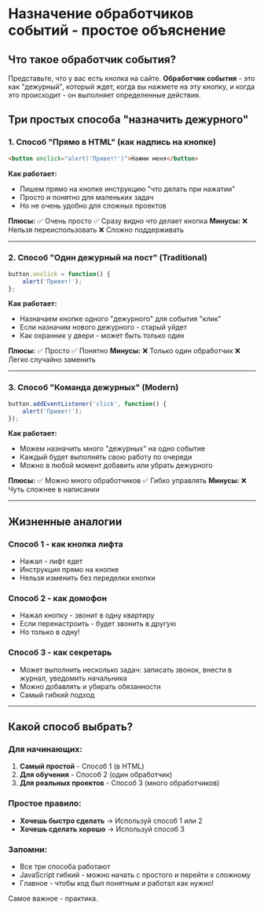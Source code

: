 # Назначение обработчиков событий - простое объяснение

## Что такое обработчик события?

Представьте, что у вас есть кнопка на сайте. **Обработчик события** - это как "дежурный", который ждет, когда вы нажмете на эту кнопку, и когда это происходит - он выполняет определенные действия.

## Три простых способа "назначить дежурного"

### 1. Способ "Прямо в HTML" (как надпись на кнопке)
```html
<button onclick="alert('Привет!')">Нажми меня</button>
```
**Как работает:**
- Пишем прямо на кнопке инструкцию "что делать при нажатии"
- Просто и понятно для маленьких задач
- Но не очень удобно для сложных проектов

**Плюсы:** ✅ Очень просто ✅ Сразу видно что делает кнопка
**Минусы:** ❌ Нельзя переиспользовать ❌ Сложно поддерживать

---

### 2. Способ "Один дежурный на пост" (Traditional)
```javascript
button.onclick = function() {
    alert('Привет!');
};
```

**Как работает:**
- Назначаем кнопке одного "дежурного" для события "клик"
- Если назначим нового дежурного - старый уйдет
- Как охранник у двери - может быть только один

**Плюсы:** ✅ Просто ✅ Понятно
**Минусы:** ❌ Только один обработчик ❌ Легко случайно заменить

---

### 3. Способ "Команда дежурных" (Modern)
```javascript
button.addEventListener('click', function() {
    alert('Привет!');
});
```

**Как работает:**
- Можем назначить много "дежурных" на одно событие
- Каждый будет выполнять свою работу по очереди
- Можно в любой момент добавить или убрать дежурного

**Плюсы:** ✅ Можно много обработчиков ✅ Гибко управлять
**Минусы:** ❌ Чуть сложнее в написании

---

## Жизненные аналогии

### Способ 1 - как кнопка лифта
- Нажал - лифт едет
- Инструкция прямо на кнопке
- Нельзя изменить без переделки кнопки

### Способ 2 - как домофон
- Нажал кнопку - звонит в одну квартиру
- Если перенастроить - будет звонить в другую
- Но только в одну!

### Способ 3 - как секретарь
- Может выполнить несколько задач: записать звонок, внести в журнал, уведомить начальника
- Можно добавлять и убирать обязанности
- Самый гибкий подход

---

## Какой способ выбрать?

### Для начинающих:
1. **Самый простой** - Способ 1 (в HTML)
2. **Для обучения** - Способ 2 (один обработчик)
3. **Для реальных проектов** - Способ 3 (много обработчиков)

### Простое правило:
- **Хочешь быстро сделать** → Используй способ 1 или 2
- **Хочешь сделать хорошо** → Используй способ 3

### Запомни:
- Все три способа работают
- JavaScript гибкий - можно начать с простого и перейти к сложному
- Главное - чтобы код был понятным и работал как нужно!

Самое важное - практика.
